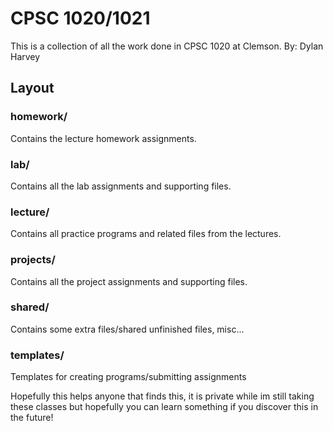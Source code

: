 # CPSC 1020/1021
This is a collection of all the work done in CPSC 1020 at Clemson.
By: Dylan Harvey
## Layout
### homework/
Contains the lecture homework assignments.
### lab/
Contains all the lab assignments and supporting files.
### lecture/
Contains all practice programs and related files from the lectures.
### projects/
Contains all the project assignments and supporting files.
### shared/
Contains some extra files/shared unfinished files, misc...
### templates/
Templates for creating programs/submitting assignments

Hopefully this helps anyone that finds this, it is private while im still taking these classes but hopefully you can learn something if you discover this in the future!
